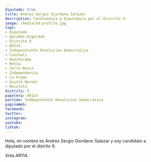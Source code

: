 ```yaml
---
diputado: true
title: Andres Sergio Giordano Salazar
description: Candidato/a a Diputado/a por el Distrito 9
image: /media/ad-profile.jpg
tags:
- Diputado
- Apruebo Dignidad
- Distrito 9
- AR114
- Independiente Revolucion Democratica
- Conchali
- Huechuraba
- Renca
- Cerro Navia
- Independencia
- Lo Prado
- Quinta Normal
- Recoleta
distrito: 9
papeleta: AR114
partido: Independiente Revolucion Democratica
paginaWeb:
facebook:
twitter:
instagram:
youtube:
tiktok:
---
```

Hola, mi nombre es Andres Sergio Giordano Salazar y soy candidato a diputado por el distrito 9.

Vota AR114.
